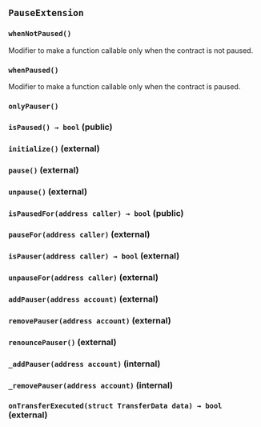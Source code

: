 ## `PauseExtension`





### `whenNotPaused()`



Modifier to make a function callable only when the contract is not paused.

### `whenPaused()`



Modifier to make a function callable only when the contract is paused.

### `onlyPauser()`






### `isPaused() → bool` (public)





### `initialize()` (external)





### `pause()` (external)





### `unpause()` (external)





### `isPausedFor(address caller) → bool` (public)





### `pauseFor(address caller)` (external)





### `isPauser(address caller) → bool` (external)





### `unpauseFor(address caller)` (external)





### `addPauser(address account)` (external)





### `removePauser(address account)` (external)





### `renouncePauser()` (external)





### `_addPauser(address account)` (internal)





### `_removePauser(address account)` (internal)





### `onTransferExecuted(struct TransferData data) → bool` (external)








